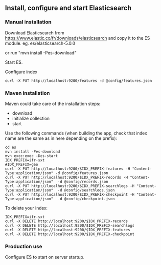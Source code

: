 ## Install, configure and start Elasticsearch

### Manual installation

Download Elasticsearch from https://www.elastic.co/fr/downloads/elasticsearch
and copy it to the ES module. eg. es/elasticsearch-5.0.0

or run "mvn install -Pes-download"

Start ES.

Configure index
```
curl -X PUT http://localhost:9200/features -d @config/features.json
```

### Maven installation

Maven could take care of the installation steps:
* download
* initialize collection
* start

Use the following commands (when building the app, check that index name are the same as in here depending on the prefix):

```
cd es
mvn install -Pes-download
mvn exec:exec -Des-start
IDX_PREFIX=ifr-sxt
#IDX_PREFIX=geo
curl -X PUT http://localhost:9200/$IDX_PREFIX-features -H "Content-Type:application/json" -d @config/features.json
curl -X PUT http://localhost:9200/$IDX_PREFIX-records -H "Content-Type:application/json"  -d @config/records.json
curl -X PUT http://localhost:9200/$IDX_PREFIX-searchlogs -H "Content-Type:application/json"  -d @config/searchlogs.json
curl -X PUT http://localhost:9200/$IDX_PREFIX-checkpoint -H "Content-Type:application/json"  -d @config/checkpoint.json
```

To delete your index:

```
IDX_PREFIX=ifr-sxt
curl -X DELETE http://localhost:9200/$IDX_PREFIX-records
curl -X DELETE http://localhost:9200/$IDX_PREFIX-searchlogs
curl -X DELETE http://localhost:9200/$IDX_PREFIX-features
curl -X DELETE http://localhost:9200/$IDX_PREFIX-checkpoint
```



### Production use

Configure ES to start on server startup.

